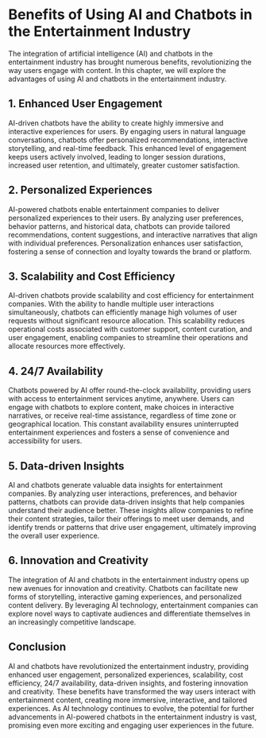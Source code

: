 Benefits of Using AI and Chatbots in the Entertainment Industry
===============================================================

The integration of artificial intelligence (AI) and chatbots in the entertainment industry has brought numerous benefits, revolutionizing the way users engage with content. In this chapter, we will explore the advantages of using AI and chatbots in the entertainment industry.

**1. Enhanced User Engagement**
-------------------------------

AI-driven chatbots have the ability to create highly immersive and interactive experiences for users. By engaging users in natural language conversations, chatbots offer personalized recommendations, interactive storytelling, and real-time feedback. This enhanced level of engagement keeps users actively involved, leading to longer session durations, increased user retention, and ultimately, greater customer satisfaction.

**2. Personalized Experiences**
-------------------------------

AI-powered chatbots enable entertainment companies to deliver personalized experiences to their users. By analyzing user preferences, behavior patterns, and historical data, chatbots can provide tailored recommendations, content suggestions, and interactive narratives that align with individual preferences. Personalization enhances user satisfaction, fostering a sense of connection and loyalty towards the brand or platform.

**3. Scalability and Cost Efficiency**
--------------------------------------

AI-driven chatbots provide scalability and cost efficiency for entertainment companies. With the ability to handle multiple user interactions simultaneously, chatbots can efficiently manage high volumes of user requests without significant resource allocation. This scalability reduces operational costs associated with customer support, content curation, and user engagement, enabling companies to streamline their operations and allocate resources more effectively.

**4. 24/7 Availability**
------------------------

Chatbots powered by AI offer round-the-clock availability, providing users with access to entertainment services anytime, anywhere. Users can engage with chatbots to explore content, make choices in interactive narratives, or receive real-time assistance, regardless of time zone or geographical location. This constant availability ensures uninterrupted entertainment experiences and fosters a sense of convenience and accessibility for users.

**5. Data-driven Insights**
---------------------------

AI and chatbots generate valuable data insights for entertainment companies. By analyzing user interactions, preferences, and behavior patterns, chatbots can provide data-driven insights that help companies understand their audience better. These insights allow companies to refine their content strategies, tailor their offerings to meet user demands, and identify trends or patterns that drive user engagement, ultimately improving the overall user experience.

**6. Innovation and Creativity**
--------------------------------

The integration of AI and chatbots in the entertainment industry opens up new avenues for innovation and creativity. Chatbots can facilitate new forms of storytelling, interactive gaming experiences, and personalized content delivery. By leveraging AI technology, entertainment companies can explore novel ways to captivate audiences and differentiate themselves in an increasingly competitive landscape.

**Conclusion**
--------------

AI and chatbots have revolutionized the entertainment industry, providing enhanced user engagement, personalized experiences, scalability, cost efficiency, 24/7 availability, data-driven insights, and fostering innovation and creativity. These benefits have transformed the way users interact with entertainment content, creating more immersive, interactive, and tailored experiences. As AI technology continues to evolve, the potential for further advancements in AI-powered chatbots in the entertainment industry is vast, promising even more exciting and engaging user experiences in the future.

